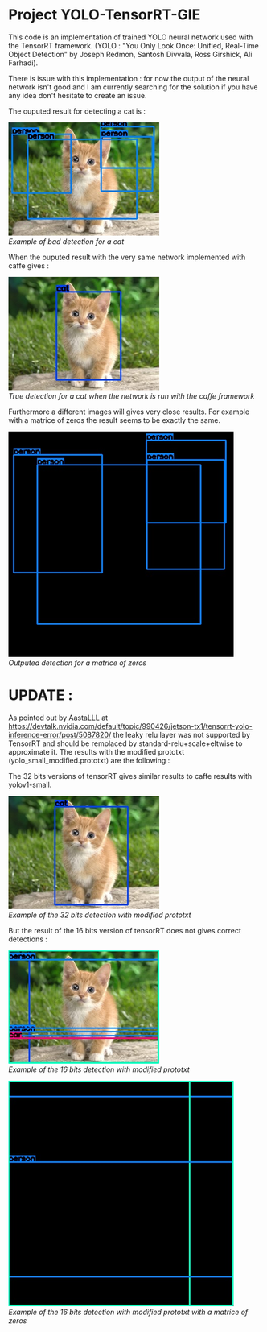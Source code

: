 # Project YOLO-TensorRT-GIE
This code is an implementation of trained YOLO neural network used with the TensorRT framework.  (YOLO : "You Only Look Once: Unified, Real-Time Object Detection" by Joseph Redmon, Santosh Divvala, Ross Girshick, Ali Farhadi).

There is issue with this implementation :  for now the output of the neural network isn't good and I am currently searching for the solution if you have any idea don't hesitate to create an issue.

The ouputed result for detecting a cat is : 

![Data example](Images/cat_detection.jpg)<br />
*Example of bad detection for a cat*

When the ouputed result with the very same network implemented with caffe gives : 

![Data example](Images/true_detection.jpg)<br />
*True detection for a cat when the network is run with the caffe framework*


Furthermore a different images will gives very close results. For example with a matrice of zeros the result seems to be exactly the same. 

![Data example](Images/zeros_detection.jpg)<br />
*Outputed detection for a matrice of zeros*


# UPDATE :

As pointed out by AastaLLL at https://devtalk.nvidia.com/default/topic/990426/jetson-tx1/tensorrt-yolo-inference-error/post/5087820/ the leaky relu layer was not supported by TensorRT and should be remplaced  by standard-relu+scale+eltwise to approximate it. The results with the modified prototxt (yolo_small_modified.prototxt) are the following : 

The 32 bits versions of tensorRT gives similar results to caffe results with yolov1-small.

![Data example](Images/cat_detection_modified_32bits.jpg)<br />
*Example of the 32 bits detection with modified prototxt*


But the result of the 16 bits version of tensorRT does not gives correct detections :

![Data example](Images/cat_detection_modified_16bits.jpg)<br />
*Example of the 16 bits detection with modified prototxt*

![Data example](Images/zeros_detection_modified_16bits.jpg)<br />
*Example of the 16 bits detection with modified prototxt with a matrice of zeros*
